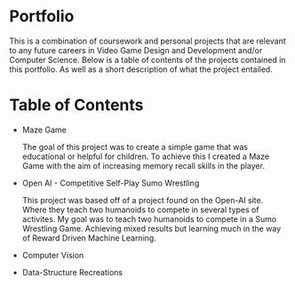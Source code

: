 # Portfolio
  This is a combination of coursework and personal projects that are relevant to any future careers in Video Game Design and Development and/or Computer Science. Below is a table of contents of the projects contained in this portfolio. As well as a short description of what the project entailed. 


# Table of Contents 
 * Maze Game
    
    The goal of this project was to create a simple game that was educational or helpful for children. To achieve this I created a Maze Game with the aim of increasing memory recall skills in the player.
    
 * Open AI - Competitive Self-Play Sumo Wrestling
    
    This project was based off of a project found on the Open-AI site. Where they teach two humanoids to compete in several types of activites. My goal was to teach two humanoids to compete in a Sumo Wrestling Game. Achieving mixed results but learning much in the way of Reward Driven Machine Learning. 
 
 * Computer Vision
 
 * Data-Structure Recreations
